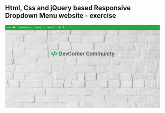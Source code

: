 Html, Css and jQuery based Responsive Dropdown Menu website - exercise
---

![ResponsiveDropdownMenu](https://github.com/r4nd3l/ResponsiveDropdownMenu/blob/master/img/sample.png)
